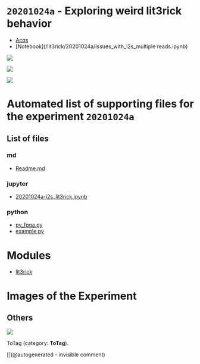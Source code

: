 # `20201024a` - Exploring weird lit3rick behavior

* [Acqs](/lit3rick/20201024a/10k.tar.xz)
* [Notebook](/lit3rick/20201024a/Issues_with_i2s_multiple reads.ipynb)


![](lit3rick/20201024a/10k_fpga_fft.png)

![](lit3rick/20201024a/10k_i2s_test.png)

![](lit3rick/20201024a/10k_raw_ref.png)


# Automated list of supporting files for the __experiment `20201024a`__

## List of files

### md

* [Readme.md](/lit3rick/20201024a/Readme.md)


### jupyter

* [20201024a-i2s_lit3rick.ipynb](/lit3rick/20201024a/20201024a-i2s_lit3rick.ipynb)


### python

* [py_fpga.py](/lit3rick/20201024a/source_acqs/py_fpga.py)
* [example.py](/lit3rick/20201024a/source_acqs/example.py)





# Modules

* [lit3rick](/lit3rick/)




# Images of the Experiment

## Others

![](/lit3rick/20201024a/10k_raw_ref.png)

ToTag (category: __ToTag__).










[](@autogenerated - invisible comment)